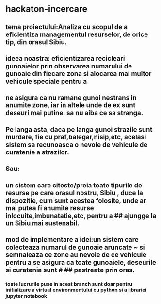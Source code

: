 # hackaton-incercare

## tema proiectului:Analiza cu scopul de a eficientiza managementul resurselor, de orice tip, din orasul Sibiu.
## ideea noastra: eficientizarea recicleari gunoaielor prin observarea numarului de gunoaie din fiecare zona si alocarea mai multor vehicule speciale pentru a 
## ne asigura ca nu ramane gunoi nestrans in anumite zone, iar in altele unde de ex sunt deseuri mai putine, sa nu aiba ce sa stranga.
## Pe langa asta, daca pe langa gunoi strazile sunt murdare, fie cu praf,balegar,nisip,etc, acelasi sistem sa recunoasca o nevoie de vehicule de curatenie a strazilor.

## Sau:
## un sistem care citeste/preia toate tipurile de resurse pe care orasul nostru, Sibiu , duce la dispozitie, cum sunt acestea folosite, unde ar mai putea fi anumite resurse inlocuite,imbunatatie,etc, pentru a ## ajungge la un Sibiu mai sustenabil.

## mod de implementare a idei:un sistem care colecteaza numarul de gunoaie aruncate ~ si semnaleaza ce zone au nevoie de ce vehicule pentru a se asigura ca toate gunoaiele, deseurile si curatenia sunt # ## pastreate prin oras.


### toate lucrurile puse in acest branch sunt doar pentru initializare a virtual environmentului cu python si a librariei jupyter notebook
